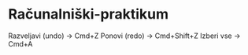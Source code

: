 # Računalniški-praktikum
Razveljavi (undo) -> Cmd+Z
Ponovi (redo) -> Cmd+Shift+Z
Izberi vse -> Cmd+A
